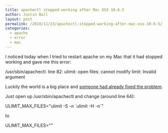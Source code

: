 ```yaml
---
title: apachectl stopped working after Mac OSX 10.6.5
author: Justin Ball
layout: post
permalink: /2010/11/23/apachectl-stopped-working-after-mac-osx-10-6-5/
categories:
  - apache
  - error
  - mac
---
```

I noticed today when I tried to restart apache on my Mac that it had stopped working and gave me this error:

  /usr/sbin/apachectl: line 82: ulimit: open files: cannot modify limit: Invalid argument

Luckily the world is a big place and [someone had already fixed the problem][1].

 [1]: http://blog.deversus.com/2010/11/mac-os-1065-apachectl-usrsbinapachectl-line-82-ulimit-open-files-cannot-modify-limit-invalid-argument/

Just open up /usr/sbin/apachectl and change (around line 64):

  ULIMIT\_MAX\_FILES="ulimit -S -n \`ulimit -H -n\`"

to

  ULIMIT\_MAX\_FILES=""
